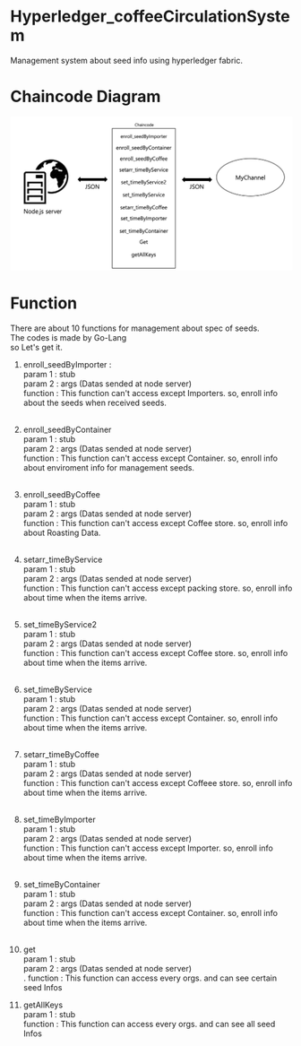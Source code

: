 # Hyperledger_coffeeCirculationSystem
Management system about seed info using hyperledger fabric.

# Chaincode Diagram
![chaincode](././images/chaincode.png)


# Function
There are about 10 functions for management about spec of seeds.<br>
The codes is made by Go-Lang <br>
so Let's get it.

1. enroll_seedByImporter : <br>
param 1 : stub <br>
param 2 : args (Datas sended at node server) <br>
function : This function can't access except Importers. so, enroll info about the seeds when received seeds.<br><br>

2. enroll_seedByContainer<br>
param 1 : stub <br>
param 2 : args (Datas sended at node server) <br>
function : This function can't access except Container. so, enroll info about enviroment info for management seeds.<br><br>

3. enroll_seedByCoffee<br>
param 1 : stub<br>
param 2 : args (Datas sended at node server) <br>
function : This function can't access except Coffee store. so, enroll info about Roasting Data. <br><br>

4. setarr_timeByService<br>
param 1 : stub<br>
param 2 : args (Datas sended at node server) <br>
function : This function can't access except packing store. so, enroll info about time when the items arrive. <br><br>

5. set_timeByService2<br>
param 1 : stub<br>
param 2 : args (Datas sended at node server) <br>
function : This function can't access except Coffee store. so, enroll info about time when the items arrive. <br><br>

6. set_timeByService<br>
param 1 : stub<br>
param 2 : args (Datas sended at node server) <br>
function : This function can't access except Container. so, enroll info about time when the items arrive. <br><br>

7. setarr_timeByCoffee<br>
param 1 : stub<br>
param 2 : args (Datas sended at node server) <br>
function : This function can't access except Coffeee store. so, enroll info about time when the items arrive. <br><br>

8. set_timeByImporter<br>
param 1 : stub<br>
param 2 : args (Datas sended at node server) <br>
function : This function can't access except Importer. so, enroll info about time when the items arrive. <br><br>

9. set_timeByContainer<br>
param 1 : stub<br>
param 2 : args (Datas sended at node server) <br>
function : This function can't access except Container. so, enroll info about time when the items arrive. <br><br>

9. get<br>
param 1 : stub<br>
param 2 : args (Datas sended at node server) <br>. 
function : This function can access every orgs. and can see certain seed Infos 

10. getAllKeys<br>
param 1 : stub<br>
function : This function can access every orgs. and can see all seed Infos 

